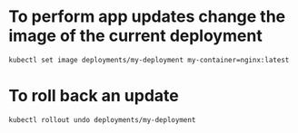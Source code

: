 # To perform app updates change the image of the current deployment
`kubectl set image deployments/my-deployment my-container=nginx:latest`

# To roll back an update
`kubectl rollout undo deployments/my-deployment`